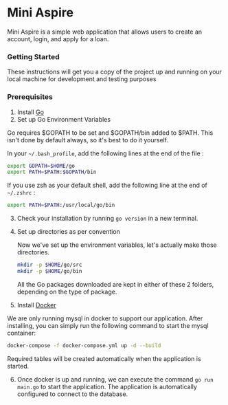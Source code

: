 # Mini Aspire

Mini Aspire is a simple web application that allows users to create an account, login, and apply for a loan.

### Getting Started
These instructions will get you a copy of the project up and running on your local machine for development and testing purposes

### Prerequisites

1. Install [Go](https://go.dev/doc/install)
2. Set up Go Environment Variables

Go requires $GOPATH to be set and $GOPATH/bin added to $PATH. This isn't done by default always, so it's best to do it yourself.

In your `~/.bash_profile`, add the following lines at the end of the file :

 ```sh
 export GOPATH=$HOME/go
 export PATH=$PATH:$GOPATH/bin
 ```

If you use zsh as your default shell, add the following line at the end of `~/.zshrc` :

 ```sh
 export PATH=$PATH:/usr/local/go/bin
 ```

3. Check your installation by running `go version` in a new terminal.

4. Set up directories as per convention

   Now we've set up the environment variables, let's actually make those directories.

    ```sh
    mkdir -p $HOME/go/src
    mkdir -p $HOME/go/bin
    ```

   All the Go packages downloaded are kept in either of these 2 folders, depending on the type of package.

5. Install [Docker](https://docs.docker.com/install/)

We are only running mysql in docker to support our application. After installing, you can simply run the following command to start the mysql container:

```sh
docker-compose -f docker-compose.yml up -d --build
```

Required tables will be created automatically when the application is started.

6. Once docker is up and running, we can execute the command ```go run main.go``` to start the application. The application
is automatically configured to connect to the database.